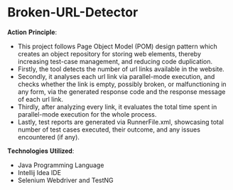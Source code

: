 # Broken-URL-Detector
𝐀𝐜𝐭𝐢𝐨𝐧 𝐏𝐫𝐢𝐧𝐜𝐢𝐩𝐥𝐞:

- This project follows Page Object Model (POM) design pattern which creates an object repository for storing web elements, thereby increasing test-case management, and reducing code duplication.
- Firstly, the tool detects the number of url links available in the website.
- Secondly, it analyses each url link via parallel-mode execution, and checks whether the link is empty, possibly broken, or malfunctioning in any form, via the generated response code and the response message of each url link.
- Thirdly, after analyzing every link, it evaluates the total time spent in parallel-mode execution for the whole process.
- Lastly, test reports are generated via RunnerFile.xml, showcasing total number of test cases executed, their outcome, and any issues encountered (if any).

𝐓𝐞𝐜𝐡𝐧𝐨𝐥𝐨𝐠𝐢𝐞𝐬 𝐔𝐭𝐢𝐥𝐢𝐳𝐞𝐝:

- Java Programming Language
- Intellij Idea IDE
- Selenium Webdriver and TestNG
